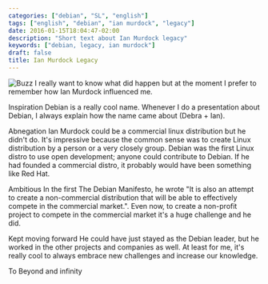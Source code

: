 ```yaml
---
categories: ["debian", "SL", "english"]
tags: ["english", "debian", "ian murdock", "legacy"]
date: 2016-01-15T18:04:47-02:00
description: "Short text about Ian Murdock legacy"
keywords: ["debian, legacy, ian murdock"]
draft: false
title: Ian Murdock Legacy
---
```


![Buzz](/images/buzz.png)
I really want to know what did happen but at the moment I prefer to remember how Ian Murdock influenced me.

Inspiration
Debian is a really cool name. Whenever I do a presentation about Debian, I always explain how the name came about (Debra + Ian).

Abnegation
Ian Murdock could be a commercial linux distribution but he didn't do. It's impressive because the common sense was to create Linux distribution by a person or a very closely group.  Debian was the first Linux distro to use open development; anyone could contribute to Debian. If he had founded a commercial distro, it probably would have been something like Red Hat.

Ambitious
In the first The Debian Manifesto, he wrote "It is also an attempt to create a non-commercial distribution that will be able to effectively compete in the commercial market.". Even now, to create a non-profit project to compete in the commercial market it's a huge challenge and he did.

Kept moving forward
He could have just stayed as the Debian leader, but he worked in the other projects and companies as well. At least for me, it's really cool to always embrace new challenges and increase our knowledge.

To Beyond and infinity
